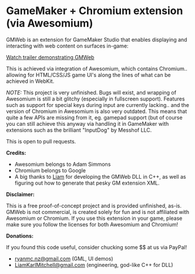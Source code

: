 # GameMaker + Chromium extension (via Awesomium)

GMWeb is an extension for GameMaker Studio that enables displaying and interacting with web content on surfaces in-game:

[Watch trailer demonstrating GMWeb](https://www.youtube.com/watch?v=_9TkpzlJIzw)

This is achieved via integration of Awesomium, which contains Chromium.. allowing for HTML/CSS/JS game UI's along the lines of what can be achieved in WebKit.

*NOTE:* This project is very unfinished. Bugs will exist, and wrapping of Awesomium is still a bit glitchy (especially in fullscreen support). Features such as support for special keys during input are currently lacking.. and the version of Chromium in Awesomium is also very outdated.
This means that quite a few APIs are missing from it, eg. gamepad support (but of course you can still achieve this anyway via handling it in GameMaker with extensions such as the brilliant "InputDog" by Messhof LLC.

This is open to pull requests.

**Credits:**
- Awesomium belongs to Adam Simmons
- Chromium belongs to Google
- A big thanks to [Liam](https://github.com/LiamKarlMitchell) for developing the GMWeb DLL in C++, as well as figuring out how to generate that pesky GM extension XML.

**Disclaimer:**

This is a free proof-of-concept project and is provided unfinished, as-is. GMWeb is not commercial, is created solely for fun and is not affiliated with Awesomium or Chromium. If you use this extension in your game, please make sure you follow the licenses for both Awesomium and Chromium!

**Donations:**

If you found this code useful, consider chucking some $$ at us via PayPal!
- ryanmc.nz@gmail.com (GML, UI demos)
- LiamKarlMitchell@gmail.com (engineering, god-like C++ for DLL)
